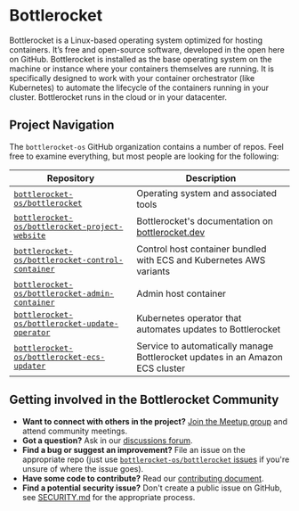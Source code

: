 # Bottlerocket

Bottlerocket is a Linux-based operating system optimized for hosting containers.
It’s free and open-source software, developed in the open here on GitHub.
Bottlerocket is installed as the base operating system on the machine or instance where your containers themselves are running.
It is specifically designed to work with your container orchestrator (like Kubernetes) to automate the lifecycle of the containers running in your cluster.
Bottlerocket runs in the cloud or in your datacenter.

## Project Navigation

The `bottlerocket-os` GitHub organization contains a number of repos. Feel free to examine everything, but most people are looking for the following:

| Repository | Description |
| ---- | ----------- |
| [`bottlerocket-os/bottlerocket`](https://github.com/bottlerocket-os/bottlerocket) | Operating system and associated tools |
| [`bottlerocket-os/bottlerocket-project-website`](https://github.com/bottlerocket-os/bottlerocket-project-website) | Bottlerocket's documentation on [bottlerocket.dev](https://bottlerocket.dev/) |
| [`bottlerocket-os/bottlerocket-control-container`](https://github.com/bottlerocket-os/bottlerocket-control-container) | Control host container bundled with ECS and Kubernetes AWS variants |
| [`bottlerocket-os/bottlerocket-admin-container`](https://github.com/bottlerocket-os/bottlerocket-admin-container) | Admin host container  |
| [`bottlerocket-os/bottlerocket-update-operator`](https://github.com/bottlerocket-os/bottlerocket-update-operator) | Kubernetes operator that automates updates to Bottlerocket |
| [`bottlerocket-os/bottlerocket-ecs-updater`](https://github.com/bottlerocket-os/bottlerocket-ecs-updater) | Service to automatically manage Bottlerocket updates in an Amazon ECS cluster |

## Getting involved in the Bottlerocket Community

- **Want to connect with others in the project?** [Join the Meetup group](https://www.meetup.com/bottlerocket-community/) and attend community meetings.
- **Got a question?** Ask in our [discussions forum](https://github.com/bottlerocket-os/bottlerocket/discussions).
- **Find a bug or suggest an improvement?** File an issue on the appropriate repo (just use [`bottlerocket-os/bottlerocket` issues](https://github.com/bottlerocket-os/bottlerocket/issues/new/choose) if you're unsure of where the issue goes).
- **Have some code to contribute?** Read our [contributing document](https://github.com/bottlerocket-os/bottlerocket/blob/develop/CONTRIBUTING.md).
- **Find a potential security issue?** Don't create a public issue on GitHub, see [SECURITY.md](https://github.com/bottlerocket-os/.github/blob/master/SECURITY.md) for the appropriate process.
